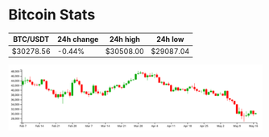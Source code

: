 # Bitcoin Stats

BTC/USDT|24h change|24h high|24h low|
|---|---|---|---|
|$30278.56|-0.44%|$30508.00|$29087.04|

<img src="./chart.svg">
